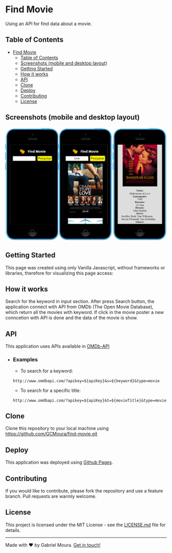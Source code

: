 # Find Movie
Using an API for find data about a movie.

## Table of Contents
- [Find Movie](#find-movie)
  - [Table of Contents](#table-of-contents)
  - [Screenshots (mobile and desktop layout)](#screenshots-mobile-and-desktop-layout)
  - [Getting Started](#getting-started)
  - [How it works](#how-it-works)
  - [API](#api)
  - [Clone](#clone)
  - [Deploy](#deploy)
  - [Contributing](#contributing)
  - [License](#license)

## Screenshots (mobile and desktop layout)
![Screenshot-1](https://raw.githubusercontent.com/GCMoura/find-movie/master/screenshots/screenshot-1.png)

## Getting Started
This page was created using only Vanilla Javascript, without frameworks or libraries, therefore for visualizing this page access:


## How it works
Search for the keyword in input section. After press Search button, the application connect with API from OMDb (The Open Movie Database), which return all the movies with keyword. If click in the movie poster a new conncetion with API is done and the data of the movie is show.

## API
This application uses APIs available in [OMDb-API](http://www.omdbapi.com/)

- ### Examples
  * To search for a keyword:
  ```
  http://www.omdbapi.com/?apikey=${apiKey}&s=${keyword}&type=movie
  ```
  * To search for a specific title:
  ```
  http://www.omdbapi.com/?apikey=${apiKey}&t=${movieTitle}&type=movie
  ```

## Clone
Clone this repository to your local machine using https://github.com/GCMoura/find-movie.git

## Deploy
This application was deployed using [Github Pages](https://pages.github.com/).

## Contributing
If you would like to contribute, please fork the repository and use a feature branch. Pull requests are warmly welcome.

## License
This project is licensed under the MIT License - see the [LICENSE.md](LICENSE.md) file for details.

---
Made with :heart: by Gabriel Moura. [Get in touch!](https://www.linkedin.com/in/gabriel-moura-b45b90150/)